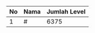 | No | Nama            | Jumlah Level |
|----|-----------------|--------------|
| 1  | #    |    6375        |
